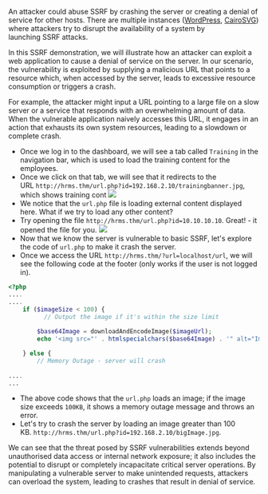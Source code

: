 An attacker could abuse SSRF by crashing the server or creating a denial of service for other hosts. There are multiple instances ([WordPress](https://www.sonarsource.com/blog/wordpress-core-unauthenticated-blind-ssrf/), [CairoSVG](https://github.com/Kozea/CairoSVG/security/advisories/GHSA-rwmf-w63j-p7gv)) where attackers try to disrupt the availability of a system by launching SSRF attacks.

In this SSRF demonstration, we will illustrate how an attacker can exploit a web application to cause a denial of service on the server. In our scenario, the vulnerability is exploited by supplying a malicious URL that points to a resource which, when accessed by the server, leads to excessive resource consumption or triggers a crash.

For example, the attacker might input a URL pointing to a large file on a slow server or a service that responds with an overwhelming amount of data. When the vulnerable application naively accesses this URL, it engages in an action that exhausts its own system resources, leading to a slowdown or complete crash.

- Once we log in to the dashboard, we will see a tab called `Training` in the navigation bar, which is used to load the training content for the employees.
- Once we click on that tab, we will see that it redirects to the URL `http://hrms.thm/url.php?id=192.168.2.10/trainingbanner.jpg`[](http://hrms.thm/url.php=10.10.19.1/trainingbanner.jpg), which shows training cont
	![](Pasted%20image%2020250118223840.png)
- We notice that the `url.php` file is loading external content displayed here. What if we try to load any other content?
- Try opening the file `http://hrms.thm/url.php?id=10.10.10.10`. Great! - it opened the file for you.
	![](Pasted%20image%2020250118223930.png)
- Now that we know the server is vulnerable to basic SSRF, let's explore the code of `url.php` to make it crash the server.
- Once we access the URL `http://hrms.thm/?url=localhost/url`, we will see the following code at the footer (only works if the user is not logged in).
```php
<?php
....
....
    if ($imageSize < 100) {
		  // Output the image if it's within the size limit
    
		$base64Image = downloadAndEncodeImage($imageUrl);
        echo '<img src="' . htmlspecialchars($base64Image) . '" alt="Image" style="width: 100%; height: 100%; object-fit: cover;">';

    } else {
	 	// Memory Outage - server will crash
    
....
...
```

- The above code shows that the `url.php` loads an image; if the image size exceeds `100KB`, it shows a memory outage message and throws an error.
- Let's try to crash the server by loading an image greater than 100 KB. `http://hrms.thm/url.php?id=192.168.2.10/bigImage.jpg`.

We can see that the threat posed by SSRF vulnerabilities extends beyond unauthorised data access or internal network exposure; it also includes the potential to disrupt or completely incapacitate critical server operations. By manipulating a vulnerable server to make unintended requests, attackers can overload the system, leading to crashes that result in denial of service.